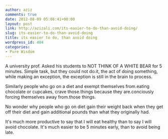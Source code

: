 ```yaml
---
author: aziz
comments: true
date: 2012-08-09 05:08:41+00:00
layout: post
link: http://azizali.com/its-easier-to-do-than-avoid-doing/
slug: its-easier-to-do-than-avoid-doing
title: its easier to do, than avoid doing
wordpress_id: 484
categories:
- Pure Wisdom
---
```


A university prof. Asked his students to NOT THINK OF A WHITE BEAR for 5 minutes. Simple task, but they could not do.it, the act of doing something, while making an exception, the exception is still in the brain to process.

Similarly people who go on a diet and exempt themselves from.eating chocolate or cupcakes, crave those.things because they are.conciously forcing themselves away from.those things.

No wonder why people who go on diet gain their weight back when they get off their diet and gain  additional pounds than what they originally had.

It's much more productive to say that I will eat healthy than to say I will avoid chocolate. It's much easier to be 5 minutes early, than to avoid being late.
